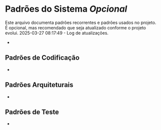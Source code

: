 # Padrões do Sistema *Opcional*

Este arquivo documenta padrões recorrentes e padrões usados no projeto.
É opcional, mas recomendado que seja atualizado conforme o projeto evolui.
2025-03-27 08:17:49 - Log de atualizações.

*

## Padrões de Codificação

*   

## Padrões Arquiteturais

*   

## Padrões de Teste

*